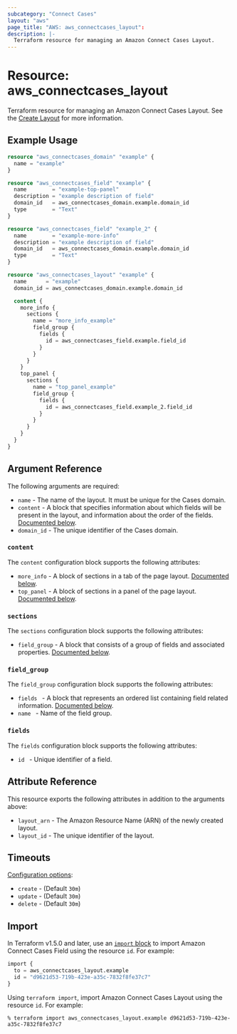 ```yaml
---
subcategory: "Connect Cases"
layout: "aws"
page_title: "AWS: aws_connectcases_layout":
description: |-
  Terraform resource for managing an Amazon Connect Cases Layout.
---
```


# Resource: aws_connectcases_layout

Terraform resource for managing an Amazon Connect Cases Layout.
See the [Create Layout](https://docs.aws.amazon.com/cases/latest/APIReference/API_CreateLayout.html) for more information.

## Example Usage

```terraform
resource "aws_connectcases_domain" "example" {
  name = "example"
}

resource "aws_connectcases_field" "example" {
  name        = "example-top-panel"
  description = "example description of field"
  domain_id   = aws_connectcases_domain.example.domain_id
  type        = "Text"
}

resource "aws_connectcases_field" "example_2" {
  name        = "example-more-info"
  description = "example description of field"
  domain_id   = aws_connectcases_domain.example.domain_id
  type        = "Text"
}

resource "aws_connectcases_layout" "example" {
  name      = "example"
  domain_id = aws_connectcases_domain.example.domain_id

  content {
    more_info {
      sections {
        name = "more_info_example"
        field_group {
          fields {
            id = aws_connectcases_field.example.field_id
          }
        }
      }
    }
    top_panel {
      sections {
        name = "top_panel_example"
        field_group {
          fields {
            id = aws_connectcases_field.example_2.field_id
          }
        }
      }
    }
  }
}
```

## Argument Reference

The following arguments are required:

* `name` - The name of the layout. It must be unique for the Cases domain.
* `content` - A block that specifies information about which fields will be present in the layout, and information about the order of the fields. [Documented below](#content).
* `domain_id` - The unique identifier of the Cases domain. 

### `content`

The `content` configuration block supports the following attributes:

* `more_info` - A block of sections in a tab of the page layout. [Documented below](#sections).
* `top_panel` - A block of sections in a panel of the page layout. [Documented below](#sections).

### `sections`

The `sections` configuration block supports the following attributes:

* `field_group` - A block that consists of a group of fields and associated properties. [Documented below](#field_group).

### `field_group`

The `field_group` configuration block supports the following attributes:

* `fields ` - A block that represents an ordered list containing field related information. [Documented below](#fields).
* `name ` - Name of the field group.

### `fields`

The `fields` configuration block supports the following attributes:

* `id ` - Unique identifier of a field.

## Attribute Reference

This resource exports the following attributes in addition to the arguments above:

* `layout_arn` - The Amazon Resource Name (ARN) of the newly created layout.
* `layout_id` - The unique identifier of the layout.

## Timeouts

[Configuration options](https://developer.hashicorp.com/terraform/language/resources/syntax#operation-timeouts):

* `create` - (Default `30m`)
* `update` - (Default `30m`)
* `delete` - (Default `30m`)

## Import

In Terraform v1.5.0 and later, use an [`import` block](https://developer.hashicorp.com/terraform/language/import) to import Amazon Connect Cases Field using the resource `id`. For example:

```terraform
import {
  to = aws_connectcases_layout.example
  id = "d9621d53-719b-423e-a35c-7832f8fe37c7"
}
```

Using `terraform import`, import Amazon Connect Cases Layout using the resource `id`. For example:

```console
% terraform import aws_connectcases_layout.example d9621d53-719b-423e-a35c-7832f8fe37c7
```

